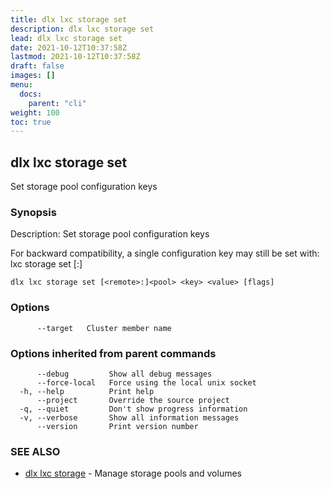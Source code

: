 ```yaml
---
title: dlx lxc storage set
description: dlx lxc storage set
lead: dlx lxc storage set
date: 2021-10-12T10:37:58Z
lastmod: 2021-10-12T10:37:58Z
draft: false
images: []
menu:
  docs:
    parent: "cli"
weight: 100
toc: true
---
```

## dlx lxc storage set

Set storage pool configuration keys

### Synopsis

Description:
  Set storage pool configuration keys

  For backward compatibility, a single configuration key may still be set with:
      lxc storage set [<remote>:]<pool> <key> <value>



```
dlx lxc storage set [<remote>:]<pool> <key> <value> [flags]
```

### Options

```
      --target   Cluster member name
```

### Options inherited from parent commands

```
      --debug         Show all debug messages
      --force-local   Force using the local unix socket
  -h, --help          Print help
      --project       Override the source project
  -q, --quiet         Don't show progress information
  -v, --verbose       Show all information messages
      --version       Print version number
```

### SEE ALSO

* [dlx lxc storage](/docs/cmd/dlx_lxc_storage)	 - Manage storage pools and volumes

